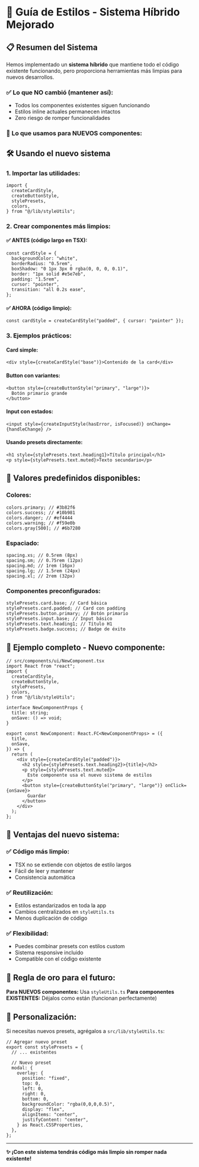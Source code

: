 # 🎨 Guía de Estilos - Sistema Híbrido Mejorado

## 📋 **Resumen del Sistema**

Hemos implementado un **sistema híbrido** que mantiene todo el código existente funcionando, pero proporciona herramientas más limpias para nuevos desarrollos.

### ✅ **Lo que NO cambió (mantener así):**

- Todos los componentes existentes siguen funcionando
- Estilos inline actuales permanecen intactos
- Zero riesgo de romper funcionalidades

### 🚀 **Lo que usamos para NUEVOS componentes:**

## 🛠️ **Usando el nuevo sistema**

### **1. Importar las utilidades:**

```tsx
import {
  createCardStyle,
  createButtonStyle,
  stylePresets,
  colors,
} from "@/lib/styleUtils";
```

### **2. Crear componentes más limpios:**

#### ✅ **ANTES (código largo en TSX):**

```tsx
const cardStyle = {
  backgroundColor: "white",
  borderRadius: "0.5rem",
  boxShadow: "0 1px 3px 0 rgba(0, 0, 0, 0.1)",
  border: "1px solid #e5e7eb",
  padding: "1.5rem",
  cursor: "pointer",
  transition: "all 0.2s ease",
};
```

#### ✅ **AHORA (código limpio):**

```tsx
const cardStyle = createCardStyle("padded", { cursor: "pointer" });
```

### **3. Ejemplos prácticos:**

#### **Card simple:**

```tsx
<div style={createCardStyle("base")}>Contenido de la card</div>
```

#### **Button con variantes:**

```tsx
<button style={createButtonStyle("primary", "large")}>
  Botón primario grande
</button>
```

#### **Input con estados:**

```tsx
<input style={createInputStyle(hasError, isFocused)} onChange={handleChange} />
```

#### **Usando presets directamente:**

```tsx
<h1 style={stylePresets.text.heading1}>Título principal</h1>
<p style={stylePresets.text.muted}>Texto secundario</p>
```

## 🎯 **Valores predefinidos disponibles:**

### **Colores:**

```tsx
colors.primary; // #3b82f6
colors.success; // #10b981
colors.danger; // #ef4444
colors.warning; // #f59e0b
colors.gray[500]; // #6b7280
```

### **Espaciado:**

```tsx
spacing.xs; // 0.5rem (8px)
spacing.sm; // 0.75rem (12px)
spacing.md; // 1rem (16px)
spacing.lg; // 1.5rem (24px)
spacing.xl; // 2rem (32px)
```

### **Componentes preconfigurados:**

```tsx
stylePresets.card.base; // Card básica
stylePresets.card.padded; // Card con padding
stylePresets.button.primary; // Botón primario
stylePresets.input.base; // Input básico
stylePresets.text.heading1; // Título H1
stylePresets.badge.success; // Badge de éxito
```

## 📝 **Ejemplo completo - Nuevo componente:**

```tsx
// src/components/ui/NewComponent.tsx
import React from "react";
import {
  createCardStyle,
  createButtonStyle,
  stylePresets,
  colors,
} from "@/lib/styleUtils";

interface NewComponentProps {
  title: string;
  onSave: () => void;
}

export const NewComponent: React.FC<NewComponentProps> = ({
  title,
  onSave,
}) => {
  return (
    <div style={createCardStyle("padded")}>
      <h2 style={stylePresets.text.heading2}>{title}</h2>
      <p style={stylePresets.text.muted}>
        Este componente usa el nuevo sistema de estilos
      </p>
      <button style={createButtonStyle("primary", "large")} onClick={onSave}>
        Guardar
      </button>
    </div>
  );
};
```

## 🎨 **Ventajas del nuevo sistema:**

### ✅ **Código más limpio:**

- TSX no se extiende con objetos de estilo largos
- Fácil de leer y mantener
- Consistencia automática

### ✅ **Reutilización:**

- Estilos estandarizados en toda la app
- Cambios centralizados en `styleUtils.ts`
- Menos duplicación de código

### ✅ **Flexibilidad:**

- Puedes combinar presets con estilos custom
- Sistema responsive incluido
- Compatible con el código existente

## 🚀 **Regla de oro para el futuro:**

**Para NUEVOS componentes:** Usa `styleUtils.ts`
**Para componentes EXISTENTES:** Déjalos como están (funcionan perfectamente)

## 🔧 **Personalización:**

Si necesitas nuevos presets, agrégalos a `src/lib/styleUtils.ts`:

```tsx
// Agregar nuevo preset
export const stylePresets = {
  // ... existentes

  // Nuevo preset
  modal: {
    overlay: {
      position: "fixed",
      top: 0,
      left: 0,
      right: 0,
      bottom: 0,
      backgroundColor: "rgba(0,0,0,0.5)",
      display: "flex",
      alignItems: "center",
      justifyContent: "center",
    } as React.CSSProperties,
  },
};
```

---

**✨ ¡Con este sistema tendrás código más limpio sin romper nada existente!**
